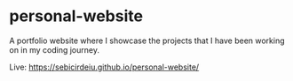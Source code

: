 # personal-website

A portfolio website where I showcase the projects that I have been working on in my coding journey.

Live: https://sebicirdeiu.github.io/personal-website/
